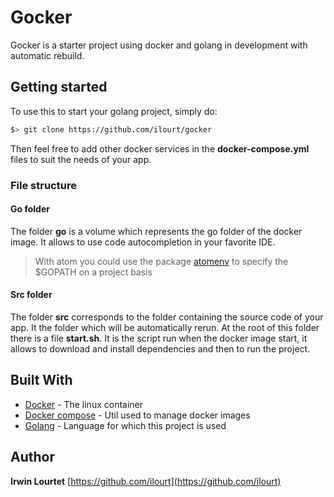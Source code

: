 # Gocker

Gocker is a starter project using docker and golang in development with automatic rebuild.


## Getting started

To use this to start your golang project, simply do:
```sh
$> git clone https://github.com/ilourt/gocker
```

Then feel free to add other docker services in the **docker-compose.yml**  files to suit the needs of your app.

### File structure

#### Go folder

The folder **go** is a volume which represents the go folder of the docker image. It allows to use code autocompletion in your favorite IDE.
> With atom you could use the package [atomenv](https://atom.io/packages/atomenv) to specify the $GOPATH on a project basis

#### Src folder

The folder **src** corresponds to the folder containing the source code of your app. It the folder which will be automatically rerun. At the root of this folder there is a file **start.sh**. It is the script run when the docker image start, it allows to download and install dependencies and then to run the project.


## Built With

* [Docker](https://docker.com) - The linux container
* [Docker compose](https://docs.docker.com/compose/) - Util used to manage docker images
* [Golang](https://golang.org) - Language for which this project is used

## Author

**Irwin Lourtet** [https://github.com/ilourt](https://github.com/ilourt)
